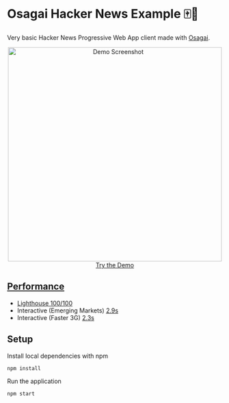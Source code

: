 # Osagai Hacker News Example 🀄️📱 

Very basic Hacker News Progressive Web App client made with [Osagai](https://github.com/HenriqueLimas/osagai).


<p align="center">
  <a href="http://osagai-hn.firebaseapp.com" rel="noopener" target="_blank">
    <img alt="Demo Screenshot" src="https://monosnap.com/image/yu2fRqT7DuCbuIOvrKqbrXNfIKyR9E.png" height="500">
  <br>
  Try the Demo
</p>


## Performance

- Lighthouse [100/100](https://www.webpagetest.org/lighthouse.php?test=181208_MW_378ecc97a55f874301257558656dade5&run=3)
- Interactive (Emerging Markets) [2.9s](https://www.webpagetest.org/result/181208_5A_d2eb0975ebe9982cdd21a67f9a9f4364/)
- Interactive (Faster 3G) [2.3s](https://www.webpagetest.org/result/181208_MW_378ecc97a55f874301257558656dade5/)


## Setup

Install local dependencies with npm

```
npm install
```

Run the application

```
npm start
```
